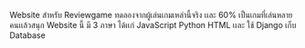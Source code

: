 Website สำหรับ Reviewgame 
ทดลองจากผู้เล่นเกมเหล่านี้จริง เเละ 60% เป็นเกมที่เล่นหลายคนเเล้วสนุก
Website นี้ มี 3 ภาษา ได้เเก่ JavaScript Python HTML เเละ ใช้ Django เก็บ Database
